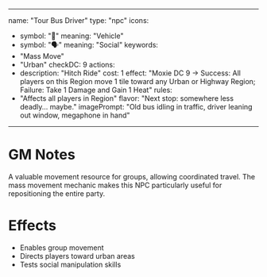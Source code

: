 
---
name: "Tour Bus Driver"
type: "npc"
icons:
  - symbol: "🚌"
    meaning: "Vehicle"
  - symbol: "🗣️"
    meaning: "Social"
keywords:
  - "Mass Move"
  - "Urban"
checkDC: 9
actions:
  - description: "Hitch Ride"
    cost: 1
    effect: "Moxie DC 9 → Success: All players on this Region move 1 tile toward any Urban or Highway Region; Failure: Take 1 Damage and Gain 1 Heat"
rules:
  - "Affects all players in Region"
flavor: "Next stop: somewhere less deadly… maybe."
imagePrompt: "Old bus idling in traffic, driver leaning out window, megaphone in hand"
---

# GM Notes

A valuable movement resource for groups, allowing coordinated travel. The mass movement mechanic makes this NPC particularly useful for repositioning the entire party.

# Effects

- Enables group movement
- Directs players toward urban areas
- Tests social manipulation skills
